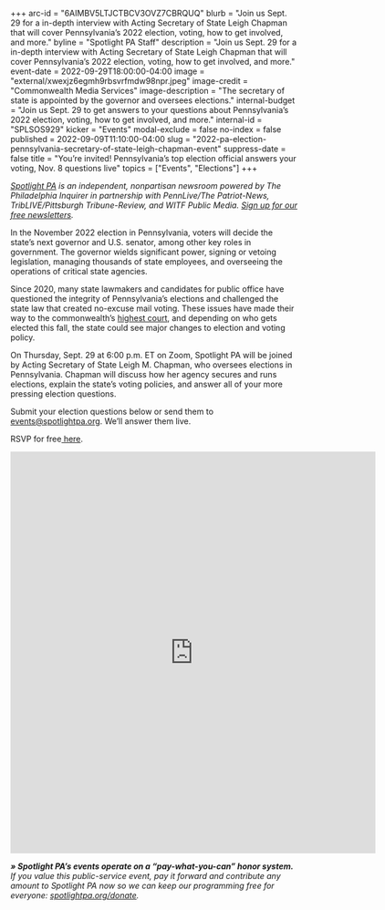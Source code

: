 +++
arc-id = "6AIMBV5LTJCTBCV3OVZ7CBRQUQ"
blurb = "Join us Sept. 29 for a in-depth interview with Acting Secretary of State Leigh Chapman that will cover Pennsylvania’s 2022 election, voting, how to get involved, and more."
byline = "Spotlight PA Staff"
description = "Join us Sept. 29 for a in-depth interview with Acting Secretary of State Leigh Chapman that will cover Pennsylvania’s 2022 election, voting, how to get involved, and more."
event-date = 2022-09-29T18:00:00-04:00
image = "external/xwexjz6egmh9rbsvrfmdw98npr.jpeg"
image-credit = "Commonwealth Media Services"
image-description = "The secretary of state is appointed by the governor and oversees elections."
internal-budget = "Join us Sept. 29 to get answers to your questions about Pennsylvania’s 2022 election, voting, how to get involved, and more."
internal-id = "SPLSOS929"
kicker = "Events"
modal-exclude = false
no-index = false
published = 2022-09-09T11:10:00-04:00
slug = "2022-pa-election-pennsylvania-secretary-of-state-leigh-chapman-event"
suppress-date = false
title = "You’re invited! Pennsylvania’s top election official answers your voting, Nov. 8 questions live"
topics = ["Events", "Elections"]
+++

<a href="https://www.spotlightpa.org/"><i>Spotlight PA</i></a><i> is an independent, nonpartisan newsroom powered by The Philadelphia Inquirer in partnership with PennLive/The Patriot-News, TribLIVE/Pittsburgh Tribune-Review, and WITF Public Media. </i><a href="https://www.spotlightpa.org/newsletters"><i>Sign up for our free newsletters</i></a><i>.</i>

In the November 2022 election in Pennsylvania, voters will decide the state’s next governor and U.S. senator, among other key roles in government. The governor wields significant power, signing or vetoing legislation, managing thousands of state employees, and overseeing the operations of critical state agencies.

Since 2020, many state lawmakers and candidates for public office have questioned the integrity of Pennsylvania’s elections and challenged the state law that created no-excuse mail voting. These issues have made their way to the commonwealth’s <a href="https://www.spotlightpa.org/news/2022/08/pa-mail-voting-law-uphelp-state-supreme-court/">highest court</a>, and depending on who gets elected this fall, the state could see major changes to election and voting policy.

On Thursday, Sept. 29 at 6:00 p.m. ET on Zoom, Spotlight PA will be joined by Acting Secretary of State Leigh M. Chapman, who oversees elections in Pennsylvania. Chapman will discuss how her agency secures and runs elections, explain the state’s voting policies, and answer all of your more pressing election questions.

Submit your election questions below or send them to <a href="mailto:events@spotlightpa.org">events@spotlightpa.org</a>. We’ll answer them live.

RSVP for free<a href="https://inquirer.zoom.us/webinar/register/WN_1hED7jpETyir30MmV84poA"> here</a>.

<iframe src="https://docs.google.com/forms/d/e/1FAIpQLSftABo6waaA4LOEWN0agkVVqc7cO8sZhnYBkoiEatmSalMCZw/viewform?embedded=true" width="640" height="705" frameborder="0" marginheight="0" marginwidth="0">Loading…</iframe>

<i><b>» Spotlight PA’s events operate on a “pay-what-you-can” honor system.</b></i><i> If you value this public-service event, pay it forward and contribute any amount to Spotlight PA now so we can keep our programming free for everyone: </i><a href="http://spotlightpa.org/donate"><i>spotlightpa.org/donate</i></a><i>.</i>
